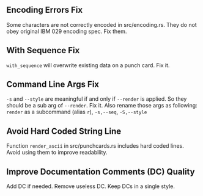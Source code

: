 ## Encoding Errors Fix
Some characters are not correctly encoded in src/encoding.rs.
They do not obey original IBM 029 encoding spec. Fix them.

## With Sequence Fix
`with_sequence` will overwrite existing data on a punch card. Fix it.

## Command Line Args Fix
`-s` and `--style` are meaningful if and only if `--render` is applied.
So they should be a sub arg of `--render`. Fix it.
Also rename those args as following:
`render` as a subcommand (alias `r`), `-s,--seq`, `-S,--style`

## Avoid Hard Coded String Line
Function `render_ascii` in src/punchcards.rs includes hard coded lines.
Avoid using them to improve readability.

## Improve Documentation Comments (DC) Quality
Add DC if needed. Remove useless DC. Keep DCs in a single style.
